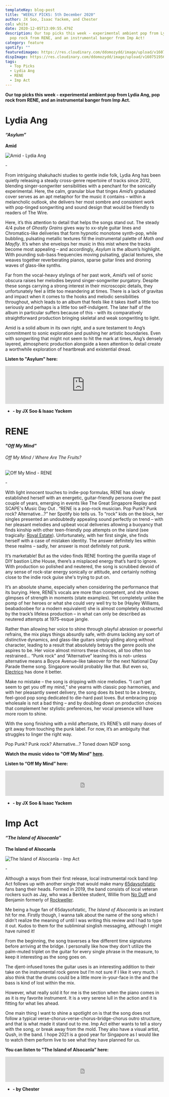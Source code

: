 ```yaml
---
templateKey: blog-post
title: "WEEKLY PICKS: 5th December 2020"
author: JX Soo, Isaac Yackem, and Chester
col: white
date: 2020-12-05T13:09:55.479Z
description: Our top picks this week - experimental ambient pop from Lydia Ang,
  pop rock from RENE, and an instrumental banger from Imp Act!
category: feature
spotify: ""
featuredimageo: https://res.cloudinary.com/ddomozydd/image/upload/v1607519562/Banner_yzvlj3.jpg
dispImage: https://res.cloudinary.com/ddomozydd/image/upload/v1607519562/card_varhxn.jpg
tags:
  - Top Picks
  - Lydia Ang
  - RENE
  - Imp Act
---
```

**Our top picks this week - experimental ambient pop from Lydia Ang, pop rock from RENE, and an instrumental banger from Imp Act.**

# Lydia Ang

#### ***“Asylum”***

**Amid** 

![Amid - Lydia Ang](https://res.cloudinary.com/ddomozydd/image/upload/v1607519558/Amid_gavqt6.jpg "Amid - Lydia Ang")

\-

From intriguing shakuhachi studies to gentle indie folk, Lydia Ang has been quietly releasing a steady cross-genre repertoire of tracks since 2012, blending singer-songwriter sensibilities with a penchant for the sonically experimental. Here, the calm, granular blue that tinges *Amid*’s graduated cover serves as an apt metaphor for the music it contains – within a melancholic outlook, she delivers her most sombre and consistent work with pop-tinged songwriting and sound design that would be friendly to readers of The Wire.

Here, it’s this attention to detail that helps the songs stand out. The steady 4/4 pulse of *Ghostly Grains* gives way to xx-style guitar lines and Chromatics-like deliveries that form hypnotic monotone synth-pop, while bubbling, pulsating metallic textures fill the instrumental palette of *Moth and Mayfly*. It’s when she envelops her music in this mist where the tracks become most appealing – and accordingly, *Asylum* is the album’s highlight. With pounding sub-bass frequencies moving pulsating, glacial textures, she weaves together reverberating pianos, sparse guitar lines and droning waves of glass-like synths.

Far from the vocal-heavy stylings of her past work, *Amid*’s veil of sonic obscura raises her melodies beyond singer-songwriter purgatory. Despite these songs carrying a strong interest in their microscopic details, they unfortunately feel a little too meandering at times. There is a lack of gravitas and impact when it comes to the hooks and melodic sensibilities throughout, which leads to an album that feels like it takes itself a little too seriously and perhaps is a little too self-indulgent. The later half of the album in particular suffers because of this - with its comparatively straightforward production bringing skeletal and weak songwriting to light.

Amid is a solid album in its own right, and a sure testament to Ang’s commitment to sonic exploration and pushing her artistic boundaries. Even with songwriting that might not seem to hit the mark at times, Ang’s densely layered, atmospheric production alongside a keen attention to detail create a worthwhile exploration of heartbreak and existential dread.

**Listen to "Asylum" here:**

<iframe style="border: 0; width: 100%; height: 120px;" src="https://bandcamp.com/EmbeddedPlayer/album=1077307269/size=large/bgcol=ffffff/linkcol=0687f5/tracklist=false/artwork=small/track=1173333831/transparent=true/" seamless><a href="https://lydiaang.bandcamp.com/album/amid">Amid by Lydia Ang</a></iframe>

* **\- by JX Soo & Isaac Yackem**

# RENE

#### ***"Off My Mind"***

###### Off My Mind / Where Are The Fruits?

![Off My Mind - RENE](https://res.cloudinary.com/ddomozydd/image/upload/v1607519558/RENE_nqh7af.jpg "Off My Mind - RENE")

\-

With light innocent touches to indie-pop formulas, RENE has slowly established herself with an energetic, guitar-friendly persona over the past couple of years, emerging in events like The Great Singapore Replay and SCAPE's Music Day Out . “RENE is a pop-rock musician. Pop Punk? Punk rock? Alternative…?” her Spotify bio tells us. To “rock” kids on the block, her singles presented an undoubtedly appealing sound perfectly on trend – with her pleasant melodies and upbeat vocal deliveries allowing a buoyancy that finds kinship with other teen-friendly pop attempts on the island (see tragically: [Royal Estate](https://open.spotify.com/track/4l8xFbuOP5shyhH5b3z9e9?si=31vZPHuHQrSjN6YWJx4Ykw)). Unfortunately, with her first single, she finds herself with a case of mistaken identity. The answer definitely lies within these realms – sadly, her answer is most definitely not punk.

It’s marketable! But as the video finds RENE fronting the guerilla stage of DIY bastion Lithe House, there’s a misplaced energy that’s hard to ignore. With production so polished and neutered, the song is scrubbed devoid of any sense of rock-star energy sonically or attitude, and certainly nothing close to the indie rock guise she's trying to put on.

It’s an absolute shame, especially when considering the performance that its burying. Here, RENE’s vocals are more than competent, and she shows glimpses of strength in moments (state examples). Yet completely unlike the pomp of her heroes or what she could very well try to be (Hayley Williams, beabadoobee for a modern equivalent) she is almost completely obstructed by the track’s lifeless production – in what can only be described as neutered attempts at 1975-esque jangle.

Rather than allowing her voice to shine through playful abrasion or powerful refrains, the mix plays things absurdly safe, with drums lacking any sort of distinctive dynamics, and glass-like guitars simply gliding along without character, leading to a result that absolutely betrays the genre pools she aspires to be. Her voice almost mirrors these choices, all too often too restrained… “Punk rock” and “Alternative” leaning this is not– unless alternative means a Boyce Avenue-like takeover for the next National Day Parade theme song. Singapore would probably like that. But even so, [Electrico](https://youtu.be/qdY5k2e-7g4) has done it better.

Make no mistake – the song is dripping with nice melodies. “I can’t get seem to get you off my mind,” she yearns with classic pop harmonies, and with her pleasantly sweet delivery, the song does its best to be a breezy, feel-good pop song dedicated to die-hard past loves. But embracing pop wholesale is not a bad thing – and by doubling down on production choices that complement her stylistic preferences, her vocal presence will have more room to shine.

With the song finishing with a mild aftertaste, it’s RENE’s still many doses of grit away from touching the punk label. For now, it’s an ambiguity that struggles to linger the right way.

Pop Punk? Punk rock? Alternative…? Toned down NDP song.

**Watch the music video to "Off My Mind" [here](https://youtu.be/LmJXZD1XgPE).**

**Listen to “Off My Mind” here:**

<iframe src="https://open.spotify.com/embed/track/5F8HnW4WZxwPvxYNeXblLy" width="100%" height="80" frameborder="0" allowtransparency="true" allow="encrypted-media"></iframe>



* **\- by JX Soo & Isaac Yackem**

# Imp Act

#### ***“The Island of Alsocanla”***

**The Island of Alsocanla**

![The Island of Alsocanla - Imp Act](https://res.cloudinary.com/ddomozydd/image/upload/v1607519557/Impact_cj215w.jpg "The Island of Alsocanla - Imp Act")

\-

Although a ways from their first release, local instrumental rock band Imp Act follows up with another single that would make many [65daysofstatic](https://open.spotify.com/track/1QuJm7XRpFjEfOU6A01mw2?si=yJWiHw5RRqGyo7s3V4Timg) fans bang their heads. Formed in 2019, the band consists of local veteran rockers such as Jay, who was a Berklee student, Willie from [No Duff](https://youtu.be/Lo62kURAnUw) and Benjamin formerly of [Rockweller](https://youtu.be/4WG4NLHrAgU).

Me being a huge fan of 65daysofstatic, *The Island of Alsocanla* is an instant hit for me. Firstly though, I wanna talk about the name of the song which I didn’t realize the meaning of until I was writing this review and I had to type it out. Kudos to them for the subliminal singlish messaging, although I might have ruined it!

From the beginning, the song traverses a few different time signatures before arriving at the bridge. I personally like how they don’t utilize the palm-muted triplet on the guitar for every single phrase in the measure, to keep it interesting as the song goes on.

The djent-infused tones the guitar uses is an interesting addition to their take on the instrumental rock genre but I’m not sure if I like it very much. I also think that the drums could be a little more in-your-face in the and the bass is kind of lost within the mix.

However, what really sold it for me is the section when the piano comes in as it is my favorite instrument. It is a very serene lull in the action and it is fitting for what lies ahead.

One main thing I want to shine a spotlight on is that the song does not follow a typical verse-chorus-verse-chorus-bridge-chorus outro structure, and that is what made it stand out to me. Imp Act either wants to tell a story with the song, or break away from the mold. They also have a visual artist, Qush, in the band. I hope 2021 is a good year for Singapore as I would like to watch them perform live to see what they have planned for us.

**You can listen to "The Island of Alsocanla” here:**

<iframe src="https://open.spotify.com/embed/track/0AjiXuvhqkXgG2fbb9u8oh" width="100%" height="80" frameborder="0" allowtransparency="true" allow="encrypted-media"></iframe>

* **\- by Chester**